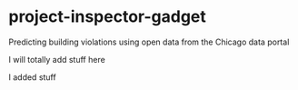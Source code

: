# project-inspector-gadget
Predicting building violations using open data from the Chicago data portal

I will totally add stuff here

I added stuff
